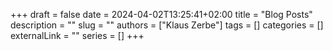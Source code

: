 +++ 
draft = false
date = 2024-04-02T13:25:41+02:00
title = "Blog Posts"
description = ""
slug = ""
authors = ["Klaus Zerbe"]
tags = []
categories = []
externalLink = ""
series = []
+++
